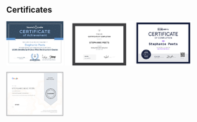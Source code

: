 ## Certificates

<a href="/certificates/2022-01_launchcode-web-dev-peets.pdf"><img src="/images/2022-01_launchcode-web-dev-peets.png" alt="LaunchCode 101 JavaScript &amp; Java Web Development" width="30%" /></a>
<a href="/certificates/2022-01_amigoscode-spring-boot.pdf"><img src="/images/2022-01_amigoscode-spring-boot.png" alt="Amigoscode Getting Started with Spring Boot" width="36.126148%" /></a>
<a href="/certificates/2021-12_codecademy-learn-bootstrap-peets.pdf"><img src="/images/2021-12_codecademy-learn-bootstrap-peets.png" alt="Codecademy Learn Bootstrap" width="30%" /></a>

<a href="/certificates/2020-11_google-technical-support-fundamentals.pdf"><img src="/images/2020-11_google-technical-support-fundamentals.png" alt="Google Technical Support Fundamentals" width="30%" /></a>
